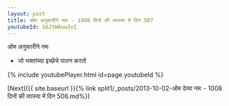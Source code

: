 ```yaml
---
layout: post
title: ओम अनुकारीने नमः - 1008 दिनों की तपस्या में दिन 507
youtubeId: 16JtWAuw3vI
---
```

 
 
 ओम अनुकारीने नमः  
 
 -  जो भक्तांच्या इच्छेचे पालन करतो 
 
  
 
  
 
 
 
 
 
 


{% include youtubePlayer.html id=page.youtubeId %}
 
[Next]({{ site.baseurl }}{% link  split1/_posts/2013-10-02-ओम देव्या नमः - 1008 दिनों की तपस्या में दिन 506.md%})
 

